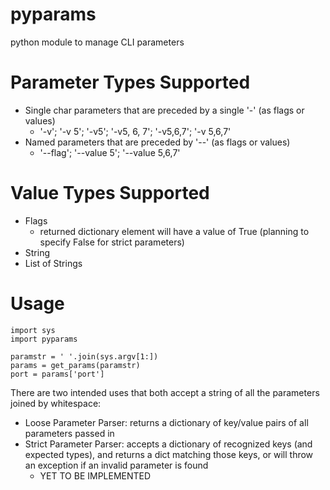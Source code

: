 pyparams
========

python module to manage CLI parameters

Parameter Types Supported
=========================

- Single char parameters that are preceded by a single '-' (as flags or values)
  - '-v'; '-v 5'; '-v5'; '-v5, 6, 7';  '-v5,6,7'; '-v 5,6,7'
- Named parameters that are preceded by '--' (as flags or values)
  - '--flag'; '--value 5'; '--value 5,6,7'

Value Types Supported
=====================
- Flags
  - returned dictionary element will have a value of True (planning to specify False for strict parameters)
- String
- List of Strings

Usage
=====
```
import sys
import pyparams

paramstr = ' '.join(sys.argv[1:])
params = get_params(paramstr)
port = params['port']
```

There are two intended uses that both accept a string of all the parameters joined by whitespace:
- Loose Parameter Parser: returns a dictionary of key/value pairs of all parameters passed in
- Strict Parameter Parser: accepts a dictionary of recognized keys (and expected types), and returns a dict matching those keys, or will throw an exception if an invalid parameter is found
  - YET TO BE IMPLEMENTED

